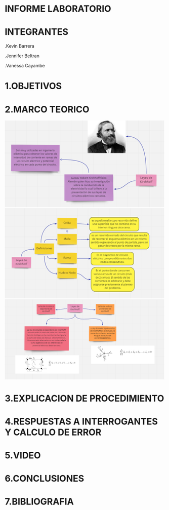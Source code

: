 # INFORME LABORATORIO

# INTEGRANTES
.Kevin Barrera

.Jennifer Beltran

.Vanessa Cayambe

# 1.OBJETIVOS

# 2.MARCO TEORICO

![](https://github.com/Kevinsan21/Imagenes-Laboratorio-1-/blob/main/2.png)
![](https://github.com/Kevinsan21/Imagenes-Laboratorio-1-/blob/main/1.png)
![](https://github.com/Kevinsan21/Imagenes-Laboratorio-1-/blob/main/3.png)

# 3.EXPLICACION DE PROCEDIMIENTO 

# 4.RESPUESTAS A INTERROGANTES Y CALCULO DE ERROR

# 5.VIDEO

# 6.CONCLUSIONES 

# 7.BIBLIOGRAFIA
